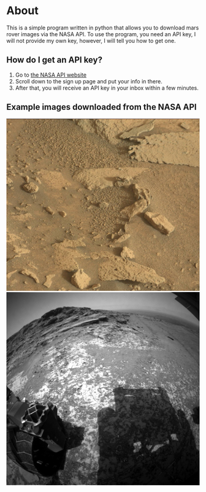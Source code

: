 # About
This is a simple program written in python that allows you to download mars rover images via the NASA API. To use the program, you need an API key, I will not provide my own key, however, I will tell you how to get one.

## How do I get an API key?

1. Go to [the NASA API website](api.nasa.gov)
2. Scroll down to the sign up page and put your info in there.
3. After that, you will receive an API key in your inbox within a few minutes.

## Example images downloaded from the NASA API

![Mars Image 1](ExamplePictures/Image1.jpg)
![Mars Image 2](ExamplePictures/Image2.jpg)
